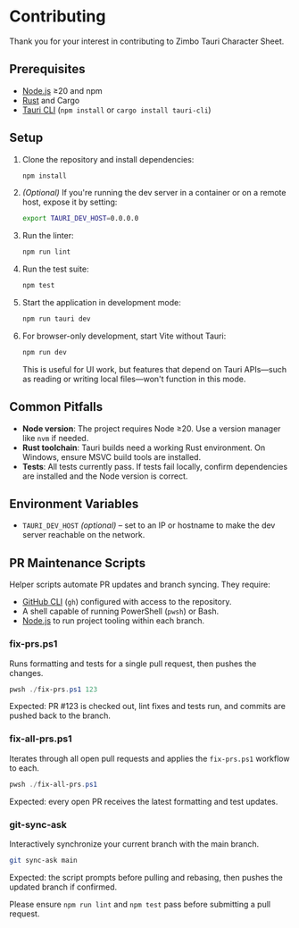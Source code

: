 # Contributing

Thank you for your interest in contributing to Zimbo Tauri Character Sheet.

## Prerequisites

- [Node.js](https://nodejs.org/) ≥20 and npm
- [Rust](https://www.rust-lang.org/tools/install) and Cargo
- [Tauri CLI](https://tauri.app/) (`npm install` or `cargo install tauri-cli`)

## Setup

1. Clone the repository and install dependencies:

   ```bash
   npm install
   ```

2. _(Optional)_ If you're running the dev server in a container or on a remote host, expose it by setting:

   ```bash
   export TAURI_DEV_HOST=0.0.0.0
   ```

3. Run the linter:

   ```bash
   npm run lint
   ```

4. Run the test suite:

   ```bash
   npm test
   ```

5. Start the application in development mode:

   ```bash
   npm run tauri dev
   ```

6. For browser-only development, start Vite without Tauri:

   ```bash
   npm run dev
   ```

   This is useful for UI work, but features that depend on Tauri APIs—such as reading or writing local files—won't function in this mode.

## Common Pitfalls

- **Node version**: The project requires Node ≥20. Use a version manager like `nvm` if needed.
- **Rust toolchain**: Tauri builds need a working Rust environment. On Windows, ensure MSVC build tools are installed.
- **Tests**: All tests currently pass. If tests fail locally, confirm dependencies are installed and the Node version is correct.

## Environment Variables

- `TAURI_DEV_HOST` _(optional)_ – set to an IP or hostname to make the dev server reachable on the network.

## PR Maintenance Scripts

Helper scripts automate PR updates and branch syncing. They require:

- [GitHub CLI](https://cli.github.com/) (`gh`) configured with access to the repository.
- A shell capable of running PowerShell (`pwsh`) or Bash.
- [Node.js](https://nodejs.org/) to run project tooling within each branch.

### fix-prs.ps1

Runs formatting and tests for a single pull request, then pushes the changes.

```powershell
pwsh ./fix-prs.ps1 123
```

Expected: PR #123 is checked out, lint fixes and tests run, and commits are pushed back to the branch.

### fix-all-prs.ps1

Iterates through all open pull requests and applies the `fix-prs.ps1` workflow to each.

```powershell
pwsh ./fix-all-prs.ps1
```

Expected: every open PR receives the latest formatting and test updates.

### git-sync-ask

Interactively synchronize your current branch with the main branch.

```bash
git sync-ask main
```

Expected: the script prompts before pulling and rebasing, then pushes the updated branch if confirmed.

Please ensure `npm run lint` and `npm test` pass before submitting a pull request.

